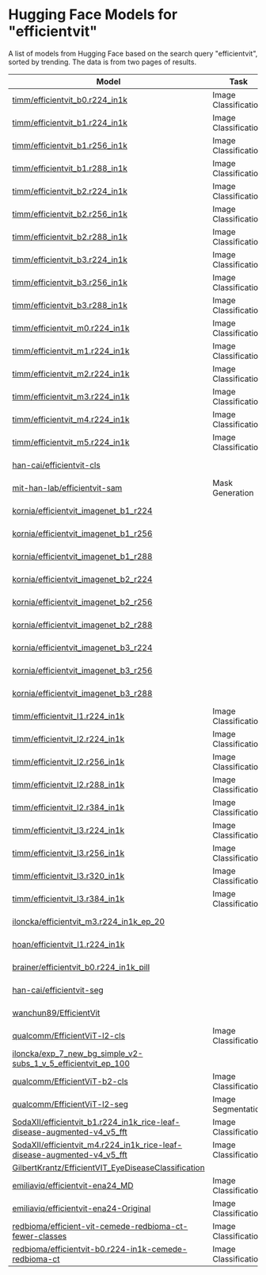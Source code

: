 # Hugging Face Models for "efficientvit"

A list of models from Hugging Face based on the search query "efficientvit", sorted by trending. The data is from two pages of results.

| Model | Task | Parameters | Updated | Downloads | Likes |
| --- | --- | --- | --- | --- | --- |
| [timm/efficientvit_b0.r224_in1k](https://huggingface.co/timm/efficientvit_b0.r224_in1k) | Image Classification | | Jan 22 | 3.14k | 3 |
| [timm/efficientvit_b1.r224_in1k](https://huggingface.co/timm/efficientvit_b1.r224_in1k) | Image Classification | | Jan 22 | 1.65k | |
| [timm/efficientvit_b1.r256_in1k](https://huggingface.co/timm/efficientvit_b1.r256_in1k) | Image Classification | | Jan 22 | 136 | |
| [timm/efficientvit_b1.r288_in1k](https://huggingface.co/timm/efficientvit_b1.r288_in1k) | Image Classification | | Jan 22 | 164 | |
| [timm/efficientvit_b2.r224_in1k](https://huggingface.co/timm/efficientvit_b2.r224_in1k) | Image Classification | | Jan 22 | 7.05k | |
| [timm/efficientvit_b2.r256_in1k](https://huggingface.co/timm/efficientvit_b2.r256_in1k) | Image Classification | | Jan 22 | 355 | |
| [timm/efficientvit_b2.r288_in1k](https://huggingface.co/timm/efficientvit_b2.r288_in1k) | Image Classification | | Jan 22 | 274 | |
| [timm/efficientvit_b3.r224_in1k](https://huggingface.co/timm/efficientvit_b3.r224_in1k) | Image Classification | | Jan 22 | 1.23k | |
| [timm/efficientvit_b3.r256_in1k](https://huggingface.co/timm/efficientvit_b3.r256_in1k) | Image Classification | | Jan 22 | 87 | 1 |
| [timm/efficientvit_b3.r288_in1k](https://huggingface.co/timm/efficientvit_b3.r288_in1k) | Image Classification | | Jan 22 | 85 | |
| [timm/efficientvit_m0.r224_in1k](https://huggingface.co/timm/efficientvit_m0.r224_in1k) | Image Classification | | Jan 22 | 536 | |
| [timm/efficientvit_m1.r224_in1k](https://huggingface.co/timm/efficientvit_m1.r224_in1k) | Image Classification | | Jan 22 | 480 | |
| [timm/efficientvit_m2.r224_in1k](https://huggingface.co/timm/efficientvit_m2.r224_in1k) | Image Classification | | Jan 22 | 289 | |
| [timm/efficientvit_m3.r224_in1k](https://huggingface.co/timm/efficientvit_m3.r224_in1k) | Image Classification | | Jan 22 | 226 | |
| [timm/efficientvit_m4.r224_in1k](https://huggingface.co/timm/efficientvit_m4.r224_in1k) | Image Classification | | Jan 22 | 451 | |
| [timm/efficientvit_m5.r224_in1k](https://huggingface.co/timm/efficientvit_m5.r224_in1k) | Image Classification | | Jan 22 | 1.34k | |
| [han-cai/efficientvit-cls](https://huggingface.co/han-cai/efficientvit-cls) | | | Oct 25, 2024 | | |
| [mit-han-lab/efficientvit-sam](https://huggingface.co/mit-han-lab/efficientvit-sam) | Mask Generation | | Jan 6 | 41 | |
| [kornia/efficientvit_imagenet_b1_r224](https://huggingface.co/kornia/efficientvit_imagenet_b1_r224) | | | Oct 17, 2023 | | 1 |
| [kornia/efficientvit_imagenet_b1_r256](https://huggingface.co/kornia/efficientvit_imagenet_b1_r256) | | | Oct 17, 2023 | | |
| [kornia/efficientvit_imagenet_b1_r288](https://huggingface.co/kornia/efficientvit_imagenet_b1_r288) | | | Oct 17, 2023 | | |
| [kornia/efficientvit_imagenet_b2_r224](https://huggingface.co/kornia/efficientvit_imagenet_b2_r224) | | | Oct 17, 2023 | | |
| [kornia/efficientvit_imagenet_b2_r256](https://huggingface.co/kornia/efficientvit_imagenet_b2_r256) | | | Oct 17, 2023 | | |
| [kornia/efficientvit_imagenet_b2_r288](https://huggingface.co/kornia/efficientvit_imagenet_b2_r288) | | | Oct 17, 2023 | | |
| [kornia/efficientvit_imagenet_b3_r224](https://huggingface.co/kornia/efficientvit_imagenet_b3_r224) | | | Oct 17, 2023 | | |
| [kornia/efficientvit_imagenet_b3_r256](https://huggingface.co/kornia/efficientvit_imagenet_b3_r256) | | | Oct 17, 2023 | | |
| [kornia/efficientvit_imagenet_b3_r288](https://huggingface.co/kornia/efficientvit_imagenet_b3_r288) | | | Oct 17, 2023 | | |
| [timm/efficientvit_l1.r224_in1k](https://huggingface.co/timm/efficientvit_l1.r224_in1k) | Image Classification | | Jan 22 | 1.17k | 1 |
| [timm/efficientvit_l2.r224_in1k](https://huggingface.co/timm/efficientvit_l2.r224_in1k) | Image Classification | | Jan 22 | 4.27k | 1 |
| [timm/efficientvit_l2.r256_in1k](https://huggingface.co/timm/efficientvit_l2.r256_in1k) | Image Classification | | Jan 22 | 803 | 1 |
| [timm/efficientvit_l2.r288_in1k](https://huggingface.co/timm/efficientvit_l2.r288_in1k) | Image Classification | | Jan 22 | 72 | |
| [timm/efficientvit_l2.r384_in1k](https://huggingface.co/timm/efficientvit_l2.r384_in1k) | Image Classification | | Jan 22 | 788 | |
| [timm/efficientvit_l3.r224_in1k](https://huggingface.co/timm/efficientvit_l3.r224_in1k) | Image Classification | | Jan 22 | 124 | |
| [timm/efficientvit_l3.r256_in1k](https://huggingface.co/timm/efficientvit_l3.r256_in1k) | Image Classification | | Jan 22 | 100 | |
| [timm/efficientvit_l3.r320_in1k](https://huggingface.co/timm/efficientvit_l3.r320_in1k) | Image Classification | | Jan 22 | 72 | |
| [timm/efficientvit_l3.r384_in1k](https://huggingface.co/timm/efficientvit_l3.r384_in1k) | Image Classification | | Jan 22 | 79 | 1 |
| [iloncka/efficientvit_m3.r224_in1k_ep_20](https://huggingface.co/iloncka/efficientvit_m3.r224_in1k_ep_20) | | | Dec 25, 2023 | | |
| [hoan/efficientvit_l1.r224_in1k](https://huggingface.co/hoan/efficientvit_l1.r224_in1k) | | 49.5M | Jan 30, 2024 | | |
| [brainer/efficientvit_b0.r224_in1k_pill](https://huggingface.co/brainer/efficientvit_b0.r224_in1k_pill) | | | Mar 2, 2024 | | |
| [han-cai/efficientvit-seg](https://huggingface.co/han-cai/efficientvit-seg) | | | Oct 26, 2024 | | |
| [wanchun89/EfficientVit](https://huggingface.co/wanchun89/EfficientVit) | | | Nov 2, 2024 | | |
| [qualcomm/EfficientViT-l2-cls](https://huggingface.co/qualcomm/EfficientViT-l2-cls) | Image Classification | | 2 days ago | 53 | |
| [iloncka/exp_7_new_bg_simple_v2-subs_1_v_5_efficientvit_ep_100](https://huggingface.co/iloncka/exp_7_new_bg_simple_v2-subs_1_v_5_efficientvit_ep_100) | | | Nov 10, 2024 | | |
| [qualcomm/EfficientViT-b2-cls](https://huggingface.co/qualcomm/EfficientViT-b2-cls) | Image Classification | | 2 days ago | 60 | |
| [qualcomm/EfficientViT-l2-seg](https://huggingface.co/qualcomm/EfficientViT-l2-seg) | Image Segmentation | | 2 days ago | | |
| [SodaXII/efficientvit_b1.r224_in1k_rice-leaf-disease-augmented-v4_v5_fft](https://huggingface.co/SodaXII/efficientvit_b1.r224_in1k_rice-leaf-disease-augmented-v4_v5_fft) | Image Classification | 7.53M | May 3 | | 12 |
| [SodaXII/efficientvit_m4.r224_in1k_rice-leaf-disease-augmented-v4_v5_fft](https://huggingface.co/SodaXII/efficientvit_m4.r224_in1k_rice-leaf-disease-augmented-v4_v5_fft) | Image Classification | 8.48M | Apr 15 | | 1 |
| [GilbertKrantz/EfficientVIT_EyeDiseaseClassification](https://huggingface.co/GilbertKrantz/EfficientVIT_EyeDiseaseClassification) | | | May 12 | | 2 |
| [emiliaviq/efficientvit-ena24_MD](https://huggingface.co/emiliaviq/efficientvit-ena24_MD) | Image Classification | 2.16M | May 28 | | |
| [emiliaviq/efficientvit-ena24-Original](https://huggingface.co/emiliaviq/efficientvit-ena24-Original) | Image Classification | 2.16M | May 28 | | |
| [redbioma/efficient-vit-cemede-redbioma-ct-fewer-classes](https://huggingface.co/redbioma/efficient-vit-cemede-redbioma-ct-fewer-classes) | Image Classification | 2.15M | Aug 18 | | 3 |
| [redbioma/efficientvit-b0.r224-in1k-cemede-redbioma-ct](https://huggingface.co/redbioma/efficientvit-b0.r224-in1k-cemede-redbioma-ct) | Image Classification | 2.17M | Aug 31 | | 42 |

